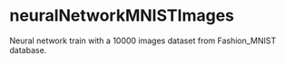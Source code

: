 # neuralNetworkMNISTImages
Neural network train with a 10000 images dataset from Fashion_MNIST database.
